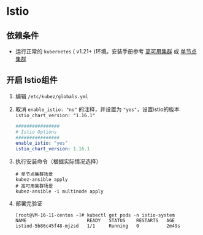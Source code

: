 # Istio

## 依赖条件

- 运行正常的 `kubernetes` ( v1.21+ )环境。安装手册参考 [高可用集群](https://github.com/gopixiu-io/kubez-ansible/blob/master/docs/install/multinode.md) 或 [单节点集群](https://github.com/gopixiu-io/kubez-ansible/blob/master/docs/install/all-in-one.md)

## 开启 Istio组件

1. 编辑 `/etc/kubez/globals.yml`

2. 取消 `enable_istio: "no"` 的注释，并设置为 `"yes"`，设置istio的版本`istio_chart_version: "1.16.1"`

   ```yaml
   ################
   # Istio Options
   ################
   enable_istio: "yes"
   istio_chart_version: 1.16.1
   ```

3. 执行安装命令（根据实际情况选择）

   ```shell
   # 单节点集群场景
   kubez-ansible apply
   # 高可用集群场景
   kubez-ansible -i multinode apply
   ```

4. 部署完验证

   ```shell
   [root@VM-16-11-centos ~]# kubectl get pods -n istio-system
   NAME                      READY   STATUS    RESTARTS   AGE
   istiod-5b86c45f48-mjzsd   1/1     Running   0          2m49s
   ```